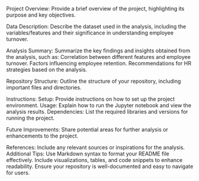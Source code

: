 Project Overview:
Provide a brief overview of the project, highlighting its purpose and key objectives.

Data Description:
Describe the dataset used in the analysis, including the variables/features and their significance in understanding employee turnover.

Analysis Summary:
Summarize the key findings and insights obtained from the analysis, such as:
  Correlation between different features and employee turnover.
  Factors influencing employee retention.
  Recommendations for HR strategies based on the analysis.

Repository Structure:
Outline the structure of your repository, including important files and directories.

Instructions:
  Setup: Provide instructions on how to set up the project environment.
  Usage: Explain how to run the Jupyter notebook and view the analysis results.
  Dependencies: List the required libraries and versions for running the project.

Future Improvements:
  Share potential areas for further analysis or enhancements to the project.

References:
  Include any relevant sources or inspirations for the analysis.
Additional Tips:
  Use Markdown syntax to format your README file effectively.
  Include visualizations, tables, and code snippets to enhance readability.
  Ensure your repository is well-documented and easy to navigate for users.
